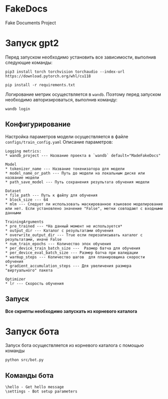 # FakeDocs
Fake Documents Project

# Запуск gpt2
Перед запуском необходимо установить все зависимости, выполнив следующие команды:
```commandline
pip3 install torch torchvision torchaudio --index-url https://download.pytorch.org/whl/cu118
```


```commandline
pip install -r requirements.txt
```

Логирование метрик осуществляется в `wandb`. Поэтому перед запуском
необходимо авторизироваться, выполнив команду:
```commandline
wandb login
```

## Конфигурирование
Настройка параметров модели осуществляется в файле `configs/train_config.yaml`
Описание параметров:
```
Logging metrics:
* wandb_project --- Название проекта в `wandb` default="MadeFakeDocs"

Model
* tokenizer_name --- Название токенизатора для модели
* model_name_or_path --- Путь до модели на локальным диске или название модели
* path_save_model --- Путь сохранения результата обучения модели

Dataset
* file_path --- Путь к файлу для обучения
* block_size --- 64
* mlm --- Следует ли использовать маскированное языковое моделирование или нет. Если установлено значение "False", метки совпадают с входными данными

TrainingArguments
* pre_trained --- *На данный момент не используется*
* output_dir --- Каталог с результатами обучения
* overwrite_output_dir --- True если перезаписывать каталог с результатами, иначе False
* num_train_epochs --- Количество эпох обучения
* per_device_train_batch_size ---  Размер батча для обучения
* per_device_eval_batch_size --- Размер батча при валидации
* warmup_steps --- Количество шагов  для планировщика скорости обучения
* gradient_accumulation_steps --- Для увеличения размера "виртуального" пакета

Optimizer
* lr --- Скорость обучения 
```
## Запуск
**Все скрипты необходимо запускать из корневого каталога**


# Запуск бота
Запуск бота осуществляется из корневого каталога  с помощью команды
```
python src/bot.py
```

## Команды бота
```
\hello - Get hello message
\settings - Bot setup parameters
```